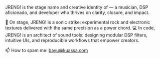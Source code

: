 JRENG! is the stage name and creative identity of — a musician, DSP aficionado, and developer who thrives on clarity, closure, and impact.

🎸 On stage, JRENG! is a sonic strike: experimental rock and electronic textures delivered with the same precision as a power chord. 
💻 In code, JRENG! is an architect of sound tools: designing modular DSP filters, intuitive UIs, and reproducible workflows that empower creators.

📫 How to spam me: bayu@kuassa.com

<!---
jrengmusic/jrengmusic is a ✨ special ✨ repository because its `README.md` (this file) appears on your GitHub profile.
You can click the Preview link to take a look at your changes.
--->
